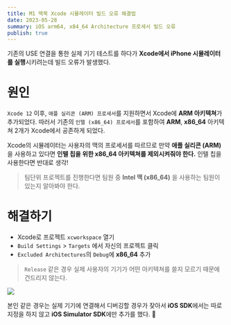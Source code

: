 ```yaml
---
title: M1 맥북 Xcode 시뮬레이터 빌드 오류 해결법
date: 2023-05-28
summary: iOS arm64, x84_64 Architecture 프로세서 빌드 오류
publish: true
---
```


기존의 USE 연결을 통한 실제 기기 테스트를 하다가 **Xcode에서 iPhone 시뮬레이터를 실행**시키려는데 빌드 오류가 발생했다.

# 원인

`Xcode 12` 이후, `애플 실리콘 (ARM) 프로세서`를 지원하면서 Xcode에 **ARM 아키텍쳐**가 추가되었다. 따러서 기존의 `인텔 (x86_64) 프로세서`를 포함하여 **ARM**, **x86_64** 아키텍쳐 2개가 Xcode에서 공존하게 되었다.

Xcode의 시뮬레이터는 사용자의 맥의 프로세서를 따르므로 만약 **애플 실리콘 (ARM)** 을 사용하고 있다면 **인텔 칩을 위한 x86_64 아키텍쳐를 제외시켜줘야 한다.** 인텔 칩을 사용한다면 반대로 생각!

> 팀단위 프로젝트를 진행한다면 팀원 중 **Intel 맥 (x86_64)** 을 사용하는 팀원이 있는지 알아봐야 한다.

# 해결하기

- Xcode로 프로젝트 `xcworkspace` 열기
- `Build Settings` > `Targets` 에서 자신의 프로젝트 클릭
- `Excluded Architectures`의 `Debug`에 **x86_64** 추가

> `Release` 같은 경우 실제 사용자의 기기가 어떤 아키텍쳐를 쓸지 모르기 때문에 건드리지 않는다.

<Image auto={true} src="/posts/2023/05/xcode-architecture-build-error/xcode.png" />

본인 같은 경우는 실제 기기에 연결해서 디버깅할 경우가 잦아서 **iOS SDK**에서는 따로 지정을 하지 않고 **iOS Simulator SDK**에만 추가를 했다. 🤭
